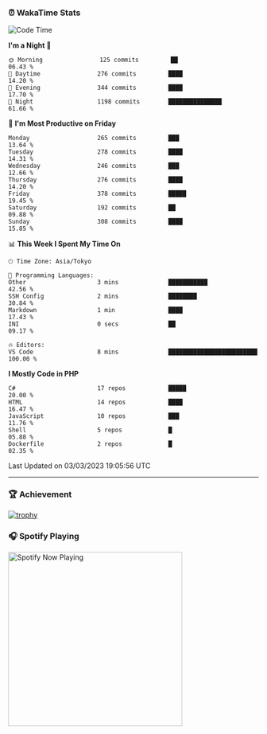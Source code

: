 ### ⏰ WakaTime Stats


<!--START_SECTION:waka-->
![Code Time](http://img.shields.io/badge/Code%20Time-512%20hrs%2042%20mins-blue)

**I'm a Night 🦉** 

```text
🌞 Morning                125 commits         ██                          06.43 % 
🌆 Daytime                276 commits         ████                        14.20 % 
🌃 Evening                344 commits         ████                        17.70 % 
🌙 Night                  1198 commits        ███████████████             61.66 % 
```
📅 **I'm Most Productive on Friday** 

```text
Monday                   265 commits         ███                         13.64 % 
Tuesday                  278 commits         ████                        14.31 % 
Wednesday                246 commits         ███                         12.66 % 
Thursday                 276 commits         ████                        14.20 % 
Friday                   378 commits         █████                       19.45 % 
Saturday                 192 commits         ██                          09.88 % 
Sunday                   308 commits         ████                        15.85 % 
```


📊 **This Week I Spent My Time On** 

```text
🕑︎ Time Zone: Asia/Tokyo

💬 Programming Languages: 
Other                    3 mins              ███████████                 42.56 % 
SSH Config               2 mins              ████████                    30.84 % 
Markdown                 1 min               ████                        17.43 % 
INI                      0 secs              ██                          09.17 % 

🔥 Editors: 
VS Code                  8 mins              █████████████████████████   100.00 % 
```

**I Mostly Code in PHP** 

```text
C#                       17 repos            █████                       20.00 % 
HTML                     14 repos            ████                        16.47 % 
JavaScript               10 repos            ███                         11.76 % 
Shell                    5 repos             █                           05.88 % 
Dockerfile               2 repos             █                           02.35 % 
```




 Last Updated on 03/03/2023 19:05:56 UTC
<!--END_SECTION:waka-->

---

### 🏆 Achievement

[![trophy](https://github-profile-trophy.vercel.app/?username=Slime-hatena&theme=flat&no-bg=true&no-frame=true&column=8)](https://github.com/ryo-ma/github-profile-trophy)

### 🎧 Spotify Playing

[<img src="https://spotify-now-playing-slime-hatena.vercel.app/api/spotify-playing" alt="Spotify Now Playing" width="350" />](https://open.spotify.com/user/slime_hatena)

<!--
**Slime-hatena/Slime-hatena** is a ✨ _special_ ✨ repository because its `README.md` (this file) appears on your GitHub profile.

Here are some ideas to get you started:

- 🔭 I’m currently working on ...
- 🌱 I’m currently learning ...
- 👯 I’m looking to collaborate on ...
- 🤔 I’m looking for help with ...
- 💬 Ask me about ...
- 📫 How to reach me: ...
- 😄 Pronouns: ...
- ⚡ Fun fact: ...
-->

